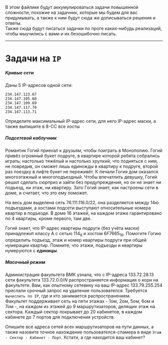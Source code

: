 В этом файлике будут аккумулироваться задачи повышенной сложности, похожие на задачник, которые мы будем для вас придумывать, а также к ним будут сюда же дописываться решения и ответы. \
Также сюда будут писаться задачки по проге каких-нибудь реализаций, чтобы мыучились с вами и их безошибочно писать.

---

# Задачи на `IP`

##### Кривые сети

Даны 5 IP-адресов одной сети:
```
234.147.123.67
234.147.105.68
234.147.109.69
234.147.117.70
234.147.113.71
```

Определите максимальный IP-адрес сети, для него IP-адрес маски, а также выпишите в 8-СС все хосты


##### Подсетевой каблучник

Романтик Гогий приехал к друзьям, чтобы поиграть в Монополию. Гогий привёз огромный букет подруге, в квартире которой ребята собрались играть; настолько тяжёлый и настолько хрупкий, что подняться с ним, не повредив, он сможет лишь единожды в квартиру к подруге, второй раз поездку в лифте букет не переживёт. К печали Гогия дом оказался многоэтажный и многоподъездный. Чтобы впечатлить девушку, Гогий решил сделать сюрприз и зайти без предупреждения, но он не знает ни подъезд, ни этаж, ни квартиру. Зато Гогий знает, как настроены сети в доме, и считает, что это ему поможет.

На весь дом выделена сеть $76.111.116.0/22$, она разделяется между 14ю подъездами, а хостами подсети выступают относительные номера квартир в подъезде.
В доме 16 этажей, на каждом этаже гарантировано по 4 квартиры, кроме первого, там две.

Гогий знает, что IP-адрес квартиры подруги (без учёта маски) принадлежит классу А с сетью $114_8$ и хостом $6F7665_{16}$. Помогите Гогию определить подъезд, этаж и номер квартиры подруги при общей нумерации квартир. Помните, что этажи, подъезды и квартиры нумеруются с ***единицы***. 


##### Масочный режим

Администрация факультета ВМК узнала, что с IP-адреса $133.72.28.13$ сети факультета $133.72.0.0/N$ распространяется информация о кори на факультете. Вам, как опытному сетевику на ваш IP-адрес $133.79.255.254$ прислали срочный запрос на удаление пользователся. Требуется `вычислить по IP`, где и кто занимается распространением. \
Факультет поддерживает сеть на пяти этажах - 1ом, 2ом, 5ом, 6ом и 7ом -, на каждом из этажей до 9 маршрутизаторов, делящих этаж на сектора. Каждый сектор покрывает до 20 кабинетов,  в каждом кабинете до 7 портов для подключения устройств.

Опишите все адреса сетей всех маршрутизаторов на пути данных, а также назовите точное нахождение пользователся-спамера в виде `Этаж - Сектор - Кабинет - Порт`. Кстати, а где находится ваш кабинет?